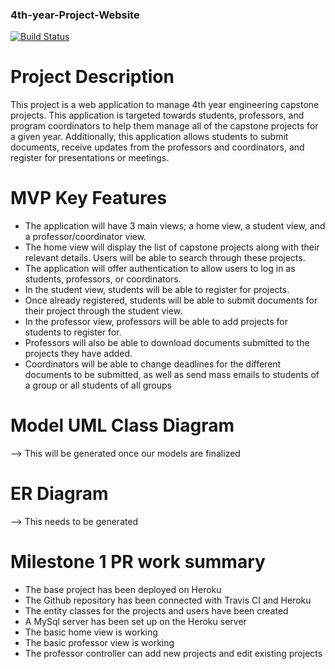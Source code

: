 ### 4th-year-Project-Website

[![Build Status](https://travis-ci.org/arungalva/4th-year-Project-Website.svg?branch=master)](https://travis-ci.org/arungalva/4th-year-Project-Website)


# Project Description
This project is a web application to manage 4th year engineering capstone projects. This application is targeted towards students, professors, and program coordinators to help them manage all of the capstone projects for a given year. Additionally, this application allows students to submit documents, receive updates from the professors and coordinators, and register for presentations or meetings.


# MVP Key Features
- The application will have 3 main views; a home view, a student view, and a professor/coordinator view.
- The home view will display the list of capstone projects along with their relevant details. Users will be able to search through these projects.
- The application will offer authentication to allow users to log in as students, professors, or coordinators.
- In the student view, students will be able to register for projects.
- Once already registered, students will be able to submit documents for their project through the student view.
- In the professor view, professors will be able to add projects for students to register for.
- Professors will also be able to download documents submitted to the projects they have added.
- Coordinators will be able to change deadlines for the different documents to be submitted, as well as send mass emails to students of a group or all students of all groups


# Model UML Class Diagram
--> This will be generated once our models are finalized


# ER Diagram
--> This needs to be generated


# Milestone 1 PR work summary
- The base project has been deployed on Heroku
- The Github repository has been connected with Travis CI and Heroku
- The entity classes for the projects and users have been created
- A MySql server has been set up on the Heroku server
- The basic home view is working
- The basic professor view is working
- The professor controller can add new projects and edit existing projects
